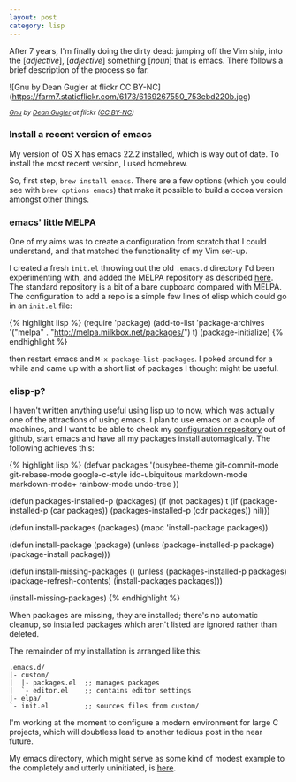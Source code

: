 ```yaml
---
layout: post
category: lisp
---
```


After 7 years, I'm finally doing the dirty dead: jumping off the
Vim ship, into the [*adjective*], [*adjective*] something [*noun*]
that is emacs. There follows a brief description of the process so far.

![Gnu by Dean Gugler at flickr CC BY-NC]
(https://farm7.staticflickr.com/6173/6169267550_753ebd220b.jpg)

<em>
<small>
<a href="https://secure.flickr.com/photos/67335469@N00/6169267550/in/photolist-apa7iU-c2h7bf-8dNaw4-9YRiUm-9YNqoc-k92NB-c2eXqw-Ahtjx-3WtN1f-uGgQz-8V1EY6-4JZqBQ-4mQasz-4mtRjz-5rnwNR-d8zxLo-64pxUe-pZvNx-mXKrB-6gmUKL-6o3mJG-jsC8d-5pxSjD-9YS6ur-9YS8de-9YS6ik-5dyNy2-5dD91Q-5dD8WU-5dD9d5-5pxTdp-9YNrDc-9YRjtw-7o6xWC-7o6xXC-9YRkJN-9YRk5J-8PszGo-avTotn-9YNpeM-9YNqWe-fcymYw-fcysNy-6gcEeC-5ugFB8-8Sv3V6-8SyDkf-8Uxpak-8UAs4b-8UArQh-8UArwG">Gnu</a>
by
<a href="https://secure.flickr.com/photos/ontario_wanderer/">Dean Gugler</a>
at flickr
(<a href="https://creativecommons.org/licenses/by-nc/3.0/">CC BY-NC</a>)
</small>
</em>

### Install a recent version of emacs

My version of OS X has emacs 22.2 installed, which is way out of
date. To install the most recent version, I used homebrew.

So, first step, `brew install emacs`. There are a few options (which
you could see with `brew options emacs`) that make it possible to build
a cocoa version amongst other things.

### emacs' little MELPA

One of my aims was to create a configuration from scratch that I could
understand, and that matched the functionality of my Vim set-up.

I created a fresh `init.el` throwing out the old `.emacs.d` directory I'd
been experimenting with, and added the MELPA repository as described
[here](https://github.com/milkypostman/melpa). The standard repository is
a bit of a bare cupboard compared with MELPA. The configuration
to add a repo is a simple few lines of elisp which could go in an
`init.el` file:

{% highlight lisp %}
(require 'package)
 (add-to-list 'package-archives
   '("melpa" . "http://melpa.milkbox.net/packages/") t)
 (package-initialize)
{% endhighlight %}

then restart emacs and `M-x package-list-packages`. I poked around for a
while and came up with a short list of packages I thought might be useful.

### elisp-p?

I haven't written anything useful using lisp up to now, which was actually
one of the attractions of using emacs. I plan to use emacs
on a couple of machines, and I want to be able to check my [configuration
repository](https://github.com/TomRegan/home-service)
out of github, start emacs and have all my packages install
automagically. The following achieves this:

{% highlight lisp %}
(defvar packages
  '(busybee-theme
    git-commit-mode
    git-rebase-mode
    google-c-style
    ido-ubiquitous
    markdown-mode
    markdown-mode+
    rainbow-mode
    undo-tree
))

(defun packages-installed-p (packages)
  (if (not packages) t
    (if (package-installed-p (car packages)) 
    (packages-installed-p (cdr packages))
      nil)))

(defun install-packages (packages)
  (mapc 'install-package packages))

(defun install-package (package)
  (unless (package-installed-p package)
    (package-install package)))

(defun install-missing-packages ()
  (unless (packages-installed-p packages)
    (package-refresh-contents)
    (install-packages packages)))

(install-missing-packages)
{% endhighlight %}	

When packages are missing, they are installed; there's no automatic cleanup,
so installed packages which aren't listed are ignored rather than deleted.

The remainder of my installation is arranged like this:

    .emacs.d/
	|- custom/
	|  |- packages.el  ;; manages packages
	|  `- editor.el    ;; contains editor settings
	|- elpa/
	`- init.el         ;; sources files from custom/

I'm working at the moment to configure a modern environment for large C
projects, which will doubtless lead to another tedious post in the
near future.

My emacs directory, which might serve as some kind of modest example to the
completely and utterly uninitiated, is [here](https://github.com/TomRegan/home-service/tree/develop/emacs.d).
